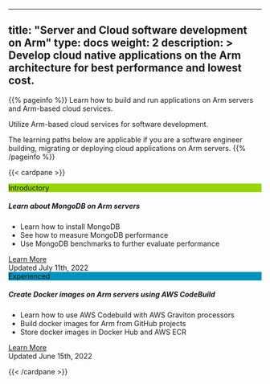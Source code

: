 
---
title: "Server and Cloud software development on Arm" 
type: docs
weight: 2
description: >
    Develop cloud native applications on the Arm architecture for best performance and lowest cost.
---

{{% pageinfo %}}
Learn how to build and run applications on Arm servers and Arm-based cloud services.

Utilize Arm-based cloud services for software development.

The learning paths below are applicable if you are a software engineer building, migrating or deploying cloud applications on Arm servers.
{{% /pageinfo %}}

{{< cardpane >}}

<div class="card text-center">
  <div class="card-header" style="background-color:#95d600;">Introductory</div>
  <div class="card-body">
    <h5 class="card-title"> <b>Learn about MongoDB on Arm servers</b> </h5>
    <p class="card-text">
    <div style="text-align:left">
     <ul >
      <li>Learn how to install MongoDB</li>
      <li>See how to measure MongoDB performance</li>
      <li>Use MongoDB benchmarks to further evaluate performance</li>
     </ul>
    </div>
    </p>
    <a href="/cloud/mongodb" class="btn btn-primary">Learn More</a>
  </div>
  <div class="card-footer text-muted">Updated July 11th, 2022</div>
</div>

<div class="card text-center">
  <div class="card-header" style="background-color:#0091bd;">Experienced</div>
  <div class="card-body">
    <h5 class="card-title"> <b>Create Docker images on Arm servers using AWS CodeBuild</b> </h5>
    <p class="card-text">
    <div style="text-align:left">
     <ul>
      <li>Learn how to use AWS Codebuild with AWS Graviton processors </li>
      <li>Build docker images for Arm from GitHub projects</li>
      <li>Store docker images in Docker Hub and AWS ECR</li>
   </ul>
   </div>
    </p>
    <a href="/cloud/codebuild" class="btn btn-primary">Learn More</a>
  </div>
  <div class="card-footer text-muted">Updated June 15th, 2022</div>
</div>

{{< /cardpane >}}





